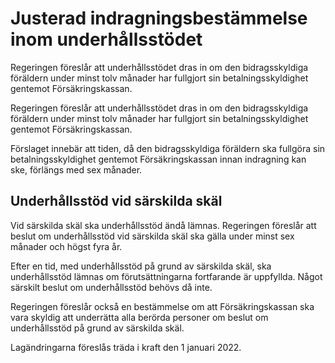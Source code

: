 # Justerad indragningsbestämmelse inom underhållsstödet

Regeringen föreslår att underhållsstödet dras in om den bidragsskyldiga föräldern under minst tolv månader har fullgjort sin betalningsskyldighet gentemot Försäkringskassan.

Regeringen föreslår att underhållsstödet dras in om den bidragsskyldiga föräldern under minst tolv månader har fullgjort sin betalningsskyldighet gentemot Försäkringskassan.

Förslaget innebär att tiden, då den bidragsskyldiga föräldern ska fullgöra sin betalningsskyldighet gentemot Försäkringskassan innan indragning kan ske, förlängs med sex månader.

## Underhållsstöd vid särskilda skäl

Vid särskilda skäl ska underhållsstöd ändå lämnas. Regeringen föreslår att beslut om underhållsstöd vid särskilda skäl ska gälla under minst sex månader och högst fyra år.

Efter en tid, med underhållsstöd på grund av särskilda skäl, ska underhållsstöd lämnas om förutsättningarna fortfarande är uppfyllda. Något särskilt beslut om underhållsstöd behövs då inte.

Regeringen föreslår också en bestämmelse om att Försäkringskassan ska vara skyldig att underrätta alla berörda personer om beslut om underhållsstöd på grund av särskilda skäl.

Lagändringarna föreslås träda i kraft den 1 januari 2022.
